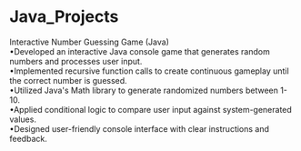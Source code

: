 # Java_Projects
Interactive Number Guessing Game (Java)<br>
•Developed an interactive Java console game that generates random numbers and processes user input.<br>
•Implemented recursive function calls to create continuous gameplay until the correct number is guessed.<br>
•Utilized Java's Math library to generate randomized numbers between 1-10.<br>
•Applied conditional logic to compare user input against system-generated values.<br>
•Designed user-friendly console interface with clear instructions and feedback.<br>

